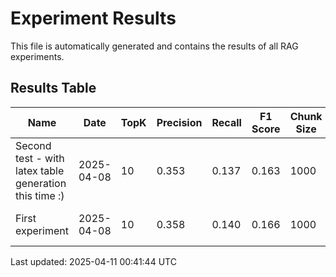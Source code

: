 # Experiment Results

This file is automatically generated and contains the results of all RAG experiments.

## Results Table

| Name | Date | TopK | Precision | Recall | F1 Score | Chunk Size | Overlap | Model | Processing | Description |
| ---- | ---- | ---- | --------- | ------ | -------- | ---------- | ------- | ----- | ---------- | ----------- |
| Second test - with latex table generation this time :) | 2025-04-08 | 10 | 0.353 | 0.137 | 0.163 | 1000 | 0 | text-embedding-3-small | none | Second test |
| First experiment | 2025-04-08 | 10 | 0.358 | 0.140 | 0.166 | 1000 | 0 | text-embedding-3-small | none | Testing to see if adding th... |


Last updated: 2025-04-11 00:41:44 UTC
